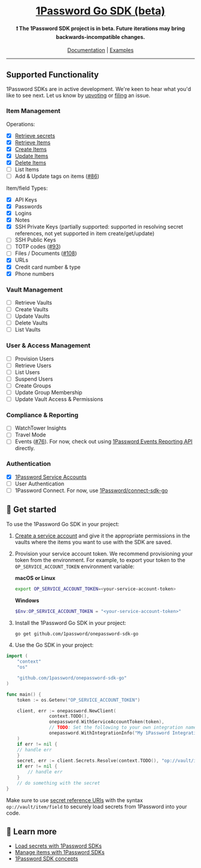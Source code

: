 <p align="center">
  <a href="https://1password.com">
      <h1 align="center">1Password Go SDK (beta)</h1>
  </a>
</p>

<p align="center">
 <h4 align="center"> ❗ The 1Password SDK project is in beta. Future iterations may bring backwards-incompatible changes.</h4>
</p>

<p align="center">
  <a href="https://developer.1password.com/docs/sdks/">Documentation</a> | <a href="https://github.com/1Password/onepassword-sdk-go/tree/main/example">Examples</a>
<br/>

---

## Supported Functionality

1Password SDKs are in active development. We're keen to hear what you'd like to see next. Let us know by [upvoting](https://github.com/1Password/onepassword-sdk-go/issues) or [filing](https://github.com/1Password/onepassword-sdk-go/issues/new/choose) an issue.

### Item Management
Operations:
- [x] [Retrieve secrets](https://developer.1password.com/docs/sdks/load-secrets)
- [x] [Retrieve Items](https://developer.1password.com/docs/sdks/manage-items#get-an-item)
- [x] [Create Items](https://developer.1password.com/docs/sdks/manage-items#create-an-item)
- [x] [Update Items](https://developer.1password.com/docs/sdks/manage-items#edit-an-item)
- [x] [Delete Items](https://developer.1password.com/docs/sdks/manage-items#delete-an-item)
- [ ] List Items
- [ ] Add & Update tags on items ([#86](https://github.com/1Password/onepassword-sdk-go/issues/86))

Item/field Types:
- [x] API Keys
- [x] Passwords
- [x] Logins
- [x] Notes
- [x] SSH Private Keys (partially supported: supported in resolving secret references, not yet supported in item create/get/update)
- [ ] SSH Public Keys
- [ ] TOTP codes ([#93](https://github.com/1Password/onepassword-sdk-go/issues/93))
- [ ] Files / Documents ([#108](https://github.com/1Password/onepassword-sdk-go/issues/108))
- [x] URLs
- [x] Credit card number & type
- [x] Phone numbers

### Vault Management
- [ ] Retrieve Vaults
- [ ] Create Vaults
- [ ] Update Vaults
- [ ] Delete Vaults
- [ ] List Vaults

### User & Access Management
- [ ] Provision Users
- [ ] Retrieve Users
- [ ] List Users
- [ ] Suspend Users
- [ ] Create Groups
- [ ] Update Group Membership
- [ ] Update Vault Access & Permissions

### Compliance & Reporting
- [ ] WatchTower Insights
- [ ] Travel Mode
- [ ] Events ([#76](https://github.com/1Password/onepassword-sdk-go/issues/76)). For now, check out using [1Password Events Reporting API](https://developer.1password.com/docs/events-api/) directly.

### Authentication

- [x] [1Password Service Accounts](https://developer.1password.com/docs/service-accounts/get-started/)
- [ ] User Authentication
- [ ] 1Password Connect. For now, use [1Password/connect-sdk-go](https://github.com/1Password/connect-sdk-go)

## 🚀 Get started

To use the 1Password Go SDK in your project:

1. [Create a service account](https://my.1password.com/developer-tools/infrastructure-secrets/serviceaccount/) and give it the appropriate permissions in the vaults where the items you want to use with the SDK are saved.
2. Provision your service account token. We recommend provisioning your token from the environment. For example, to export your token to the `OP_SERVICE_ACCOUNT_TOKEN` environment variable:

   **macOS or Linux**

   ```bash
   export OP_SERVICE_ACCOUNT_TOKEN=<your-service-account-token>
   ```

   **Windows**

   ```powershell
   $Env:OP_SERVICE_ACCOUNT_TOKEN = "<your-service-account-token>"
   ```

3. Install the 1Password Go SDK in your project:

   ```bash
   go get github.com/1password/onepassword-sdk-go
   ```

4. Use the Go SDK in your project:

```go
import (
    "context"
    "os"

    "github.com/1password/onepassword-sdk-go"
)

func main() {
    token := os.Getenv("OP_SERVICE_ACCOUNT_TOKEN")

    client, err := onepassword.NewClient(
                context.TODO(),
                onepassword.WithServiceAccountToken(token),
                // TODO: Set the following to your own integration name and version.
                onepassword.WithIntegrationInfo("My 1Password Integration", "v1.0.0"),
    )
    if err != nil {
	// handle err
    }
    secret, err := client.Secrets.Resolve(context.TODO(), "op://vault/item/field")
    if err != nil {
        // handle err
    }
    // do something with the secret
}
```

Make sure to use [secret reference URIs](https://developer.1password.com/docs/cli/secrets-reference-syntax/) with the syntax `op://vault/item/field` to securely load secrets from 1Password into your code.

## 📖 Learn more

- [Load secrets with 1Password SDKs](https://developer.1password.com/docs/sdks/load-secrets)
- [Manage items with 1Password SDKs](https://developer.1password.com/docs/sdks/manage-items)
- [1Password SDK concepts](https://developer.1password.com/docs/sdks/concepts)
